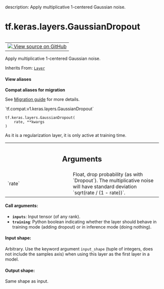 description: Apply multiplicative 1-centered Gaussian noise.

<div itemscope itemtype="http://developers.google.com/ReferenceObject">
<meta itemprop="name" content="tf.keras.layers.GaussianDropout" />
<meta itemprop="path" content="Stable" />
<meta itemprop="property" content="__init__"/>
<meta itemprop="property" content="__new__"/>
</div>

# tf.keras.layers.GaussianDropout

<!-- Insert buttons and diff -->

<table class="tfo-notebook-buttons tfo-api nocontent" align="left">
<td>
  <a target="_blank" href="https://github.com/tensorflow/tensorflow/blob/r2.4/tensorflow/python/keras/layers/noise.py#L86-L136">
    <img src="https://www.tensorflow.org/images/GitHub-Mark-32px.png" />
    View source on GitHub
  </a>
</td>
</table>



Apply multiplicative 1-centered Gaussian noise.

Inherits From: [`Layer`](../../../tf/keras/layers/Layer.md)

<section class="expandable">
  <h4 class="showalways">View aliases</h4>
  <p>
<b>Compat aliases for migration</b>
<p>See
<a href="https://www.tensorflow.org/guide/migrate">Migration guide</a> for
more details.</p>
<p>`tf.compat.v1.keras.layers.GaussianDropout`</p>
</p>
</section>

<pre class="devsite-click-to-copy prettyprint lang-py tfo-signature-link">
<code>tf.keras.layers.GaussianDropout(
    rate, **kwargs
)
</code></pre>



<!-- Placeholder for "Used in" -->

As it is a regularization layer, it is only active at training time.

<!-- Tabular view -->
 <table class="responsive fixed orange">
<colgroup><col width="214px"><col></colgroup>
<tr><th colspan="2"><h2 class="add-link">Arguments</h2></th></tr>

<tr>
<td>
`rate`
</td>
<td>
Float, drop probability (as with `Dropout`).
The multiplicative noise will have
standard deviation `sqrt(rate / (1 - rate))`.
</td>
</tr>
</table>



#### Call arguments:


* <b>`inputs`</b>: Input tensor (of any rank).
* <b>`training`</b>: Python boolean indicating whether the layer should behave in
  training mode (adding dropout) or in inference mode (doing nothing).


#### Input shape:

Arbitrary. Use the keyword argument `input_shape`
(tuple of integers, does not include the samples axis)
when using this layer as the first layer in a model.



#### Output shape:

Same shape as input.


